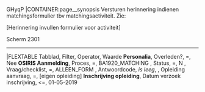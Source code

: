 GHyqP
|CONTAINER:page__synopsis
Versturen herinnering indienen matchingsformulier tbv matchingsactiviteit. Zie:

[Herinnering invullen formulier voor activiteit]

Scherm 2301
_____
|FLEXTABLE
Tabblad, Filter, Operator, Waarde
**Personalia**, Overleden?, =, Nee
**OSIRIS Aanmelding**, Proces, =, BA1920_MATCHING
, Status, =, N
, Vraag/checklist, =, ALLEEN_FORM
, Antwoordcode, *is leeg*,
, Opleiding aanvraag, =, [eigen opleiding]
**Inschrijving opleiding**, Datum verzoek inschrijving, <=, 01-05-2019
